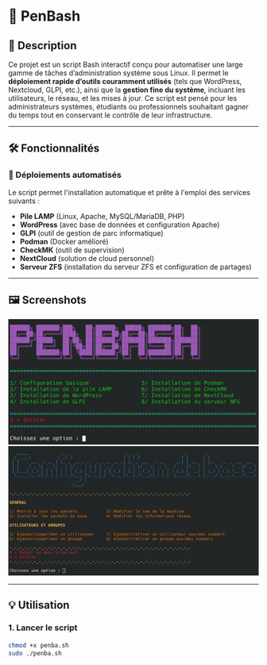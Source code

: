 # 🔧 PenBash

## 📌 Description

Ce projet est un script Bash interactif conçu pour automatiser une large gamme de tâches d’administration système sous Linux. Il permet le **déploiement rapide d’outils couramment utilisés** (tels que WordPress, Nextcloud, GLPI, etc.), ainsi que la **gestion fine du système**, incluant les utilisateurs, le réseau, et les mises à jour. Ce script est pensé pour les administrateurs systèmes, étudiants ou professionnels souhaitant gagner du temps tout en conservant le contrôle de leur infrastructure.

---

## 🛠️ Fonctionnalités

### 🚀 Déploiements automatisés

Le script permet l'installation automatique et prête à l'emploi des services suivants :

- **Pile LAMP** (Linux, Apache, MySQL/MariaDB, PHP)
- **WordPress** (avec base de données et configuration Apache)
- **GLPI** (outil de gestion de parc informatique)
- **Podman** (Docker amélioré)
- **CheckMK** (outil de supervision)
- **NextCloud** (solution de cloud personnel)
- **Serveur ZFS** (installation du serveur ZFS et configuration de partages)

---

## 🖼️ Screenshots

![Menu principal](screenshots/main-menu.png)
![Configuration basique](screenshots/base-menu.png)

---

## 💡 Utilisation

### 1. Lancer le script

```bash
chmod +x penba.sh
sudo ./penba.sh
